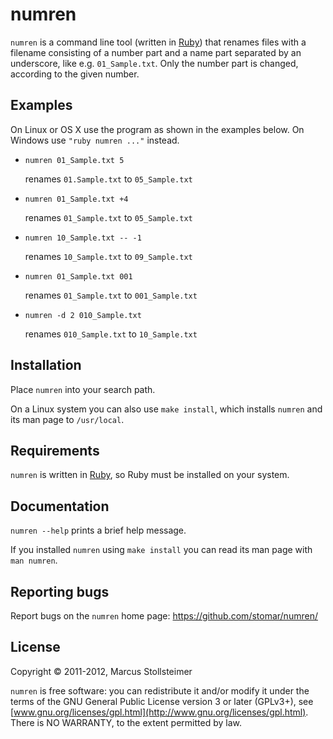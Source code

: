 numren
======

`numren` is a command line tool (written in [Ruby][Ruby]) that renames files with a filename
consisting of a number part and a name part separated by an underscore,
like e.g. `01_Sample.txt`.
Only the number part is changed, according to the given number.

Examples
--------

On Linux or OS X use the program as shown in the examples below.
On Windows use `"ruby numren ..."` instead.

* `numren 01_Sample.txt 5`

    renames `01.Sample.txt` to `05_Sample.txt`

* `numren 01_Sample.txt +4`

    renames `01_Sample.txt` to `05_Sample.txt`

* `numren 10_Sample.txt -- -1`

    renames `10_Sample.txt` to `09_Sample.txt`

* `numren 01_Sample.txt 001`

    renames `01_Sample.txt` to `001_Sample.txt`

* `numren -d 2 010_Sample.txt`

    renames `010_Sample.txt` to `10_Sample.txt`

Installation
------------

Place `numren` into your search path.

On a Linux system you can also use `make install`,
which installs `numren` and its man page to `/usr/local`.

Requirements
------------

`numren` is written in [Ruby][Ruby], so Ruby must be installed on your system.

Documentation
-------------

`numren --help` prints a brief help message.

If you installed `numren` using `make install` you can read
its man page with `man numren`.

Reporting bugs
--------------

Report bugs on the `numren` home page: <https://github.com/stomar/numren/>

License
-------

Copyright &copy; 2011-2012, Marcus Stollsteimer

`numren` is free software: you can redistribute it and/or modify
it under the terms of the GNU General Public License version 3 or later (GPLv3+),
see [www.gnu.org/licenses/gpl.html](http://www.gnu.org/licenses/gpl.html).
There is NO WARRANTY, to the extent permitted by law.


[Ruby]: http://www.ruby-lang.org/
